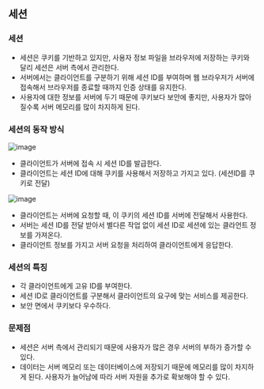 ## 세션

### 세션

- 세션은 쿠키를 기반하고 있지만, 사용자 정보 파일을 브라우저에 저장하는 쿠키와 달리 세션은 서버 측에서 관리한다.
- 서버에서는 클라이언트를 구분하기 위해 세션 ID를 부여하며 웹 브라우저가 서버에 접속해서 브라우저를 종료할 때까지 인증 상태를 유지한다.
- 사용자에 대한 정보를 서버에 두기 때문에 쿠키보다 보안에 좋지만, 사용자가 많아질수록 서버 메모리를 많이 차지하게 된다.

### 세션의 동작 방식

![image](https://github.com/kknyapple/CS-Study/assets/72698829/97a8ccaf-bb1c-4512-8679-6147b450fe62)

- 클라이언트가 서버에 접속 시 세션 ID를 발급한다.
- 클라이언트는 세션 ID에 대해 쿠키를 사용해서 저장하고 가지고 있다. (세션ID를 쿠키로 전달)

![image](https://github.com/kknyapple/CS-Study/assets/72698829/e254d9a0-3a67-487a-a9f2-00daf76f25cf)

- 클라이언트는 서버에 요청할 때, 이 쿠키의 세션 ID를 서버에 전달해서 사용한다.
- 서버는 세션 ID를 전달 받아서 별다른 작업 없이 세션 ID로 세션에 있는 클라언트 정보를 가져온다.
- 클라이언트 정보를 가지고 서버 요청을 처리하여 클라이언트에게 응답한다.

### 세션의 특징

- 각 클라이언트에게 고유 ID를 부여한다.
- 세션 ID로 클라이언트를 구분해서 클라이언트의 요구에 맞는 서비스를 제공한다.
- 보안 면에서 쿠키보다 우수하다.

### 문제점

- 세션은 서버 측에서 관리되기 때문에 사용자가 많은 경우 서버의 부하가 증가할 수 있다.
- 데이터는 서버 메모리 또는 데이터베이스에 저장되기 때문에 메모리를 많이 차지하게 된다. 사용자가 늘어남에 따라 서버 자원을 추가로 확보해야 할 수 있다.
